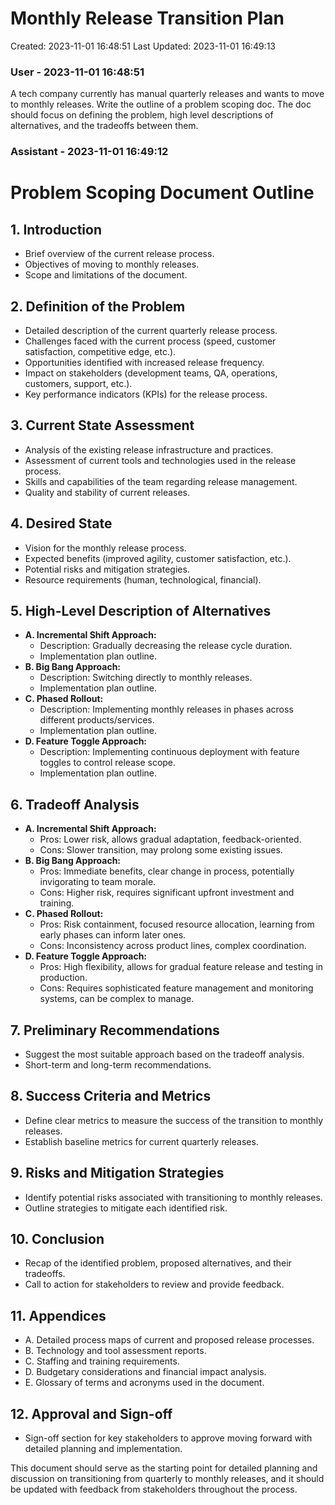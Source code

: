 # Monthly Release Transition Plan

Created: 2023-11-01 16:48:51
Last Updated: 2023-11-01 16:49:13

### User - 2023-11-01 16:48:51

A tech company currently has manual quarterly releases and wants to move to monthly releases. Write the outline of a problem scoping doc. The doc should focus on defining the problem, high level descriptions of alternatives, and the tradeoffs between them.

### Assistant - 2023-11-01 16:49:12

# Problem Scoping Document Outline

## 1. Introduction
   - Brief overview of the current release process.
   - Objectives of moving to monthly releases.
   - Scope and limitations of the document.

## 2. Definition of the Problem
   - Detailed description of the current quarterly release process.
   - Challenges faced with the current process (speed, customer satisfaction, competitive edge, etc.).
   - Opportunities identified with increased release frequency.
   - Impact on stakeholders (development teams, QA, operations, customers, support, etc.).
   - Key performance indicators (KPIs) for the release process.

## 3. Current State Assessment
   - Analysis of the existing release infrastructure and practices.
   - Assessment of current tools and technologies used in the release process.
   - Skills and capabilities of the team regarding release management.
   - Quality and stability of current releases.

## 4. Desired State
   - Vision for the monthly release process.
   - Expected benefits (improved agility, customer satisfaction, etc.).
   - Potential risks and mitigation strategies.
   - Resource requirements (human, technological, financial).

## 5. High-Level Description of Alternatives
   - **A. Incremental Shift Approach:**
     - Description: Gradually decreasing the release cycle duration.
     - Implementation plan outline.
   - **B. Big Bang Approach:**
     - Description: Switching directly to monthly releases.
     - Implementation plan outline.
   - **C. Phased Rollout:**
     - Description: Implementing monthly releases in phases across different products/services.
     - Implementation plan outline.
   - **D. Feature Toggle Approach:**
     - Description: Implementing continuous deployment with feature toggles to control release scope.
     - Implementation plan outline.

## 6. Tradeoff Analysis
   - **A. Incremental Shift Approach:**
     - Pros: Lower risk, allows gradual adaptation, feedback-oriented.
     - Cons: Slower transition, may prolong some existing issues.
   - **B. Big Bang Approach:**
     - Pros: Immediate benefits, clear change in process, potentially invigorating to team morale.
     - Cons: Higher risk, requires significant upfront investment and training.
   - **C. Phased Rollout:**
     - Pros: Risk containment, focused resource allocation, learning from early phases can inform later ones.
     - Cons: Inconsistency across product lines, complex coordination.
   - **D. Feature Toggle Approach:**
     - Pros: High flexibility, allows for gradual feature release and testing in production.
     - Cons: Requires sophisticated feature management and monitoring systems, can be complex to manage.

## 7. Preliminary Recommendations
   - Suggest the most suitable approach based on the tradeoff analysis.
   - Short-term and long-term recommendations.

## 8. Success Criteria and Metrics
   - Define clear metrics to measure the success of the transition to monthly releases.
   - Establish baseline metrics for current quarterly releases.

## 9. Risks and Mitigation Strategies
   - Identify potential risks associated with transitioning to monthly releases.
   - Outline strategies to mitigate each identified risk.

## 10. Conclusion
   - Recap of the identified problem, proposed alternatives, and their tradeoffs.
   - Call to action for stakeholders to review and provide feedback.

## 11. Appendices
   - A. Detailed process maps of current and proposed release processes.
   - B. Technology and tool assessment reports.
   - C. Staffing and training requirements.
   - D. Budgetary considerations and financial impact analysis.
   - E. Glossary of terms and acronyms used in the document.

## 12. Approval and Sign-off
   - Sign-off section for key stakeholders to approve moving forward with detailed planning and implementation.

This document should serve as the starting point for detailed planning and discussion on transitioning from quarterly to monthly releases, and it should be updated with feedback from stakeholders throughout the process.

